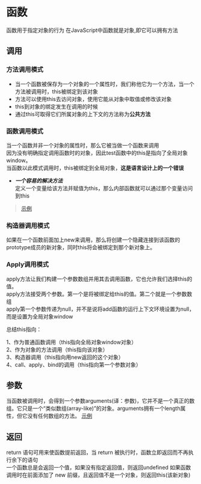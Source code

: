 # **函数**
函数用于指定对象的行为
在JavaScript中函数就是对象,即它可以拥有方法

## 调用
### 方法调用模式
- 当一个函数被保存为一个对象的一个属性时，我们称他它为一个方法，当一个方法被调用时，this被绑定到该对象  
- 方法可以使用this去访问对象，使用它能从对象中取值或修改该对象  
- this到对象的绑定发生在调用的时候  
- 通过this可取得它们所属对象的上下文的方法称为**公共方法**

### 函数调用模式
当一个函数并非一个对象的属性时，那么它被当做一个函数来调用  
因为没有明确指定调用函数时的对象，因此test函数中的this是指向了全局对象window。  
当函数以此模式调用时，this被绑定到全局对象，**这是语言设计上的一个错误**
- ***一个容易的解决方法***  
定义一个变量给该方法并赋值为this，那么内部函数就可以通过那个变量访问到this
>[示例](./04/test.js)

### 构造器调用模式
如果在一个函数前面加上new来调用，那么将创建一个隐藏连接到该函数的prototype成员的新对象，同时this将会被绑定到那个新对象上。  

### Apply调用模式
apply方法让我们构建一个参数数组并用其去调用函数，它也允许我们选择this的值。  
apply方法接受两个参数。第一个是将被绑定给this的值。第二个就是一个参数数组  
apply第一个参数传递为null，并不是说将add函数的运行上下文环境设置为null，而是设置为全局对象window  

总结this指向：

1、作为普通函数调用（this指向全局对象window对象）  
2、作为对象的方法调用（this指向该对象）  
3、构造器调用（this指向用new返回的这个对象）  
4、call、apply、bind的调用（this指向第一个参数对象）  

## 参数
当函数被调用时，会得到一个参数arguments(译：参数)，它并不是一个真正的数组。它只是一个“类似数组(array-like)”的对象。arguments拥有一个length属性，但它没有任何数组的方法。
[示例](./04/arguments.js)


## 返回
return 语句可用来使函数提前返回，当 return 被执行时，函数立即返回而不再执行余下的语句  
一个函数总是会返回一个值，如果没有指定返回值，则返回undefined
如果函数调用时在前面添加了 new 前缀，且返回值不是一个对象，则返回this(该新对象)

